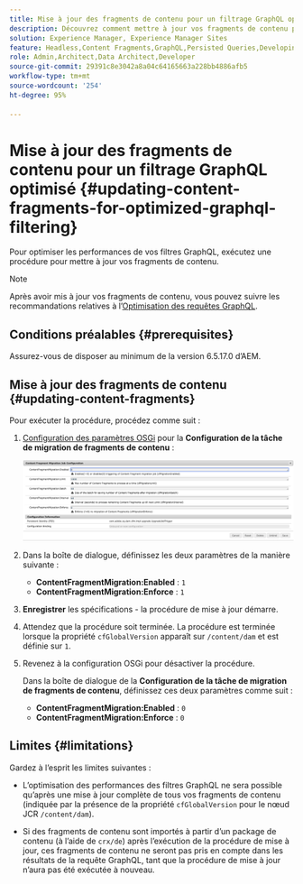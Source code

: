 ```yaml
---
title: Mise à jour des fragments de contenu pour un filtrage GraphQL optimisé
description: Découvrez comment mettre à jour vos fragments de contenu pour le filtrage GraphQL optimisé dans Adobe Experience Manager pour une diffusion de contenu découplée.
solution: Experience Manager, Experience Manager Sites
feature: Headless,Content Fragments,GraphQL,Persisted Queries,Developing
role: Admin,Architect,Data Architect,Developer
source-git-commit: 29391c8e3042a8a04c64165663a228bb4886afb5
workflow-type: tm+mt
source-wordcount: '254'
ht-degree: 95%

---
```


# Mise à jour des fragments de contenu pour un filtrage GraphQL optimisé {#updating-content-fragments-for-optimized-graphql-filtering}

Pour optimiser les performances de vos filtres GraphQL, exécutez une procédure pour mettre à jour vos fragments de contenu.

>[!NOTE]
>
>Après avoir mis à jour vos fragments de contenu, vous pouvez suivre les recommandations relatives à l’[Optimisation des requêtes GraphQL](/help/sites-developing/headless/graphql-api/graphql-optimization.md).

## Conditions préalables {#prerequisites}

Assurez-vous de disposer au minimum de la version 6.5.17.0 d’AEM.

## Mise à jour des fragments de contenu {#updating-content-fragments}

Pour exécuter la procédure, procédez comme suit :

1. [Configuration des paramètres OSGi](/help/sites-deploying/configuring-osgi.md) pour la **Configuration de la tâche de migration de fragments de contenu** :

   ![Configuration de la tâche de migration de fragments de contenu OSGi](assets/cfm-graphql-update-01.png "Configuration de la tâche de migration de fragments de contenu OSGi")

1. Dans la boîte de dialogue, définissez les deux paramètres de la manière suivante :

   * **ContentFragmentMigration:Enabled** : `1`
   * **ContentFragmentMigration:Enforce** : `1`

1. **Enregistrer** les spécifications - la procédure de mise à jour démarre.

1. Attendez que la procédure soit terminée. La procédure est terminée lorsque la propriété `cfGlobalVersion` apparaît sur `/content/dam` et est définie sur `1`.

1. Revenez à la configuration OSGi pour désactiver la procédure.

   Dans la boîte de dialogue de la **Configuration de la tâche de migration de fragments de contenu**, définissez ces deux paramètres comme suit :

   * **ContentFragmentMigration:Enabled** : `0`
   * **ContentFragmentMigration:Enforce** : `0`

## Limites {#limitations}

Gardez à l’esprit les limites suivantes :

* L’optimisation des performances des filtres GraphQL ne sera possible qu’après une mise à jour complète de tous vos fragments de contenu (indiquée par la présence de la propriété `cfGlobalVersion` pour le nœud JCR `/content/dam`).

* Si des fragments de contenu sont importés à partir d’un package de contenu (à l’aide de `crx/de`) après l’exécution de la procédure de mise à jour, ces fragments de contenu ne seront pas pris en compte dans les résultats de la requête GraphQL, tant que la procédure de mise à jour n’aura pas été exécutée à nouveau.
